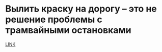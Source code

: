 # Вылить краску на дорогу – это не решение проблемы с трамвайными остановками



[LINK](https://varlamov.ru/4051342.html)